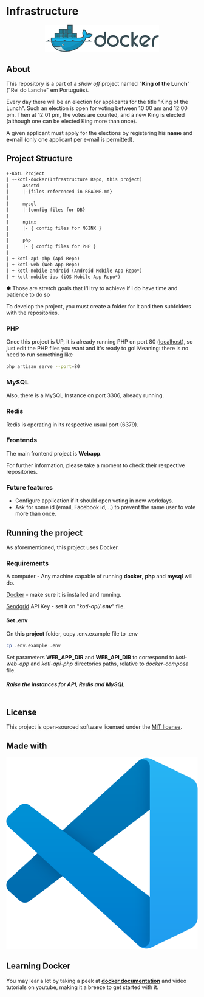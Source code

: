 # Infrastructure

<p align="center"><img src="assets/docker_logo.svg" width="300" alt="This project uses Docker" /></p>

## About

This repository is a part of a _show off_ project named "**King of the Lunch**"
("Rei do Lanche" em Português).

Every day there will be an election for applicants for the title "King of the Lunch". Such an election is open for voting between 10:00 am and 12:00 pm. Then at 12:01 pm, the votes are counted, and a new King is elected (although one can be elected King more than once).

A given applicant must apply for the elections by registering his **name** and **e-mail** (only one applicant per e-mail is permitted).

## Project Structure

```
+-KotL Project
| +-kotl-docker(Infrastructure Repo, this project)
|     assetd
|     |-{files referenced in README.md}
|
|     mysql
|     |-{config files for DB}
|
|     nginx
|     |- { config files for NGINX }
|
|     php
|     |- { config files for PHP }
|
| +-kotl-api-php (Api Repo)
| +-kotl-web (Web App Repo)
| +-kotl-mobile-android (Android Mobile App Repo*)
| +-kotl-mobile-ios (iOS Mobile App Repo*)
```

**✱** Those are stretch goals that I'll try to achieve if I do have time and patience to do so

To develop the project, you must create a folder for it and then subfolders with the repositories.

### PHP
Once this project is UP, it is already running PHP on port 80 ([localhost](http://localhost)), so just edit the PHP files you want and it's ready to go! Meaning: there is no need to run something like 

```bash
php artisan serve --port=80
```

### MySQL

Also, there is a MySQL Instance on port 3306, already running.

### Redis

Redis is operating in its respective usual port (6379).

### Frontends

The main frontend project is **Webapp**.

For further information, please take a moment to check their respective repositories.

### Future features

* Configure application if it should open voting in now workdays.
* Ask for some id (email, Facebook id,...) to prevent the same user to vote more than once.

## Running the project

As aforementioned, this project uses Docker.

### Requirements

A computer - Any machine capable of running **docker**, **php** and **mysql** will do.

[Docker](https://docs.docker.com/) - make sure it is installed and running.

[Sendgrid](https://sendgrid.com/docs/api-reference) API Key - set it on "_kotl-api/**.env**_" file.

#### Set .env

On **this project** folder, copy .env.example file to .env

```bash
cp .env.example .env
```

Set parameters **WEB_APP_DIR** and **WEB_API_DIR** to correspond to *kotl-web-app* and *kotl-api-php* directories paths, relative to *docker-compose* file.

##### Raise the instances for API, Redis and MySQL

```bash

```

## License

This project is open-sourced software licensed under the [MIT license](https://opensource.org/licenses/MIT).

## Made with

<p align="center"><a href="https://code.visualstudio.com/" target="_blank"><img src="assets/vscode_icon.svg"/></a></p>

## Learning Docker

You may lear a lot by taking a peek at **[docker documentation](https://docs.docker.com/)** and video tutorials on youtube, making it a breeze to get started with it.
